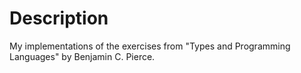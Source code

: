 # Description
My implementations of the exercises from "Types and Programming Languages" by
Benjamin C. Pierce.
